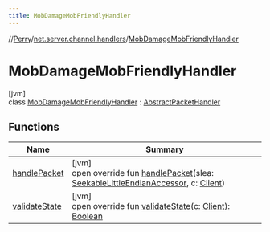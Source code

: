 ```yaml
---
title: MobDamageMobFriendlyHandler
---
```

//[Perry](../../../index.html)/[net.server.channel.handlers](../index.html)/[MobDamageMobFriendlyHandler](index.html)



# MobDamageMobFriendlyHandler



[jvm]\
class [MobDamageMobFriendlyHandler](index.html) : [AbstractPacketHandler](../../net/-abstract-packet-handler/index.html)



## Functions


| Name | Summary |
|---|---|
| [handlePacket](handle-packet.html) | [jvm]<br>open override fun [handlePacket](handle-packet.html)(slea: [SeekableLittleEndianAccessor](../../tools.data.input/-seekable-little-endian-accessor/index.html), c: [Client](../../client/-client/index.html)) |
| [validateState](../../net/-abstract-packet-handler/validate-state.html) | [jvm]<br>open override fun [validateState](../../net/-abstract-packet-handler/validate-state.html)(c: [Client](../../client/-client/index.html)): [Boolean](https://kotlinlang.org/api/latest/jvm/stdlib/kotlin/-boolean/index.html) |

